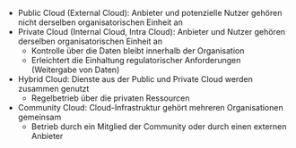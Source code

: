 - Public Cloud (External Cloud): Anbieter und potenzielle Nutzer gehören nicht derselben organisatorischen Einheit an
- Private Cloud (Internal Cloud, Intra Cloud): Anbieter und Nutzer gehören derselben organisatorischen Einheit an
	- Kontrolle über die Daten bleibt innerhalb der Organisation
	- Erleichtert die Einhaltung regulatorischer Anforderungen (Weitergabe von Daten)
- Hybrid Cloud: Dienste aus der Public und Private Cloud werden zusammen genutzt
	- Regelbetrieb über die privaten Ressourcen
- Community Cloud: Cloud-Infrastruktur gehört mehreren Organisationen gemeinsam
	- Betrieb durch ein Mitglied der Community oder durch einen externen Anbieter